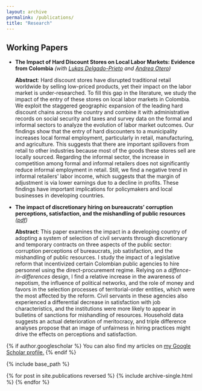 ```yaml
---
layout: archive
permalink: /publications/
title: "Research"
---
```


## Working Papers

* **The Impact of Hard Discount Stores on Local Labor Markets: Evidence from Colombia** <!--- *([pdf](/assets/Gambling_IS.pdf))*  [[SSRN]](https://ssrn.com/abstract=3020332) -->
	*(with [Lukas Delgado-Prieto](https://ludelgad.github.io/) and [Andrea Otero](https://sites.google.com/view/andrea-otero-cortes/home))*
	
	**Abstract**:
  Hard discount stores have disrupted traditional retail worldwide by selling low-priced products, yet their impact on the labor market is under-researched. To fill this gap in the literature, we study the impact of the entry of these stores on local labor markets in Colombia. We exploit the staggered geographic expansion of the leading hard discount chains across the country and combine it with administrative records on social security and taxes and survey data on the formal and informal sectors to analyze the evolution of labor market outcomes. Our findings show that the entry of hard discounters to a municipality increases local formal employment, particularly in retail, manufacturing, and agriculture. This suggests that there are important spillovers from retail to other industries because most of the goods these stores sell are locally sourced. Regarding the informal sector, the increase in competition among formal and informal retailers does not significantly reduce informal employment in retail. Still, we find a negative trend in informal retailers' labor income, which suggests that the margin of adjustment is via lower earnings due to a decline in profits. These findings have important implications for policymakers and local businesses in developing countries.



* **The impact of discretionary hiring on bureaucrats’ corruption perceptions, satisfaction, and the mishandling of public resources** *([pdf](../files/discretionaryselection27Dec22.pdf))* 

	**Abstract**:
	This paper examines the impact in a developing country of adopting a system of selection of civil servants through discretionary and temporary contracts on three aspects of the public sector: corruption perceptions of bureaucrats, job satisfaction, and the mishandling of public resources. I study the impact of a legislative reform that incentivized certain Colombian public agencies to hire personnel using the direct-procurement regime. Relying on a *diffence-in-differences* design, I find a relative increase in the awareness of nepotism, the influence of political networks, and the role of money and favors in the selection processes of territorial-order entities, which were the most affected by the reform. Civil servants in these agencies also experienced a differential decrease in satisfaction with job characteristics, and the institutions were more likely to appear in bulletins of sanctions for mishandling of resources. Household data suggests an actual deterioration of meritocracy, and triple difference analyses propose that an image of unfairness in hiring practices might drive the effects on perceptions and satisfaction.




{% if author.googlescholar %}
  You can also find my articles on <u><a href="{{author.googlescholar}}">my Google Scholar profile</a>.</u>
{% endif %}

{% include base_path %}

{% for post in site.publications reversed %}
  {% include archive-single.html %}
{% endfor %}
